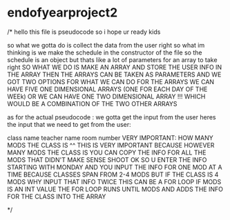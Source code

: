 # endofyearproject2
/* 
hello this file is pseudocode
so
i hope ur ready kids

so what we gotta do is collect the data from the user right
so what im thinking is
we make the schedule in the constructor of the file
so the schedule is an object
but thats like a lot of parameters for an array to take right
SO WHAT WE DO IS MAKE AN ARRAY
AND STORE THE USER INFO IN THE ARRAY
THEN THE ARRAYS CAN BE TAKEN AS PARAMETERS
AND WE GOT TWO OPTIONS FOR WHAT WE CAN DO FOR THE ARRAYS
WE CAN HAVE FIVE ONE DIMENSIONAL ARRAYS (ONE FOR EACH DAY OF THE WEEk)
OR 
WE CAN HAVE ONE TWO DIMENSIONAL ARRAY !!!
WHICH WOULD BE A COMBINATION OF THE TWO OTHER ARRAYS

as for the actual pseudocode :
we gotta get the input from the user
heres the input that we need to get from the user:

class name
teacher name
room number
VERY IMPORTANT: HOW MANY MODS THE CLASS IS
^^ THIS IS VERY IMPORTANT BECAUSE
HOWEVER MANY MODS THE CLASS IS
YOU CAN COPY THE INFO FOR ALL THE MODS
THAT DIDN'T MAKE SENSE SHOOT
OK SO U ENTER THE INFO STARTING WITH MONDAY AND YOU INPUT THE INFO FOR ONE MOD AT A TIME
BECAUSE CLASSES SPAN FROM 2-4 MODS
BUT IF THE CLASS IS 4 MODS WHY INPUT THAT INFO TWICE
THIS CAN BE A FOR LOOP
IF MODS IS AN INT VALUE
THE FOR LOOP RUNS UNTIL MODS AND ADDS THE INFO FOR THE CLASS INTO THE ARRAY

*/
